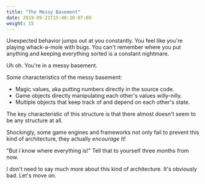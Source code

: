 ```yaml
---
title: "The Messy Basement"
date: 2019-05-21T15:48:10-07:00
weight: 15
---
```


Unexpected behavior jumps out at you constantly. You feel like you're playing whack-a-mole with bugs. You can't remember where you put anything and keeping everything sorted is a constant nightmare.

Uh oh. You're in a messy basement.

Some characteristics of the messy basement:

* Magic values, aka putting numbers directly in the source code.
* Game objects directly manipulating each other's values willy-nilly.
* Multiple objects that keep track of and depend on each other's state.

The key characteristic of this structure is that there almost doesn't seem to be any structure at all.

Shockingly, some game engines and frameworks not only fail to prevent this kind of architecture, they actually *encourage* it!

"But *I* know where everything is!" Tell that to yourself three months from now.

I don't need to say much more about this kind of architecture. It's obviously bad. Let's move on.
